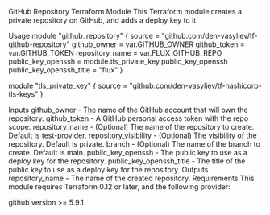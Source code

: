 GitHub Repository Terraform Module
This Terraform module creates a private repository on GitHub, and adds a deploy key to it.

Usage
module "github_repository" {
  source                   = "github.com/den-vasyliev/tf-github-repository"
  github_owner             = var.GITHUB_OWNER
  github_token             = var.GITHUB_TOKEN
  repository_name          = var.FLUX_GITHUB_REPO
  public_key_openssh       = module.tls_private_key.public_key_openssh
  public_key_openssh_title = "flux"
}

module "tls_private_key" {
  source = "github.com/den-vasyliev/tf-hashicorp-tls-keys"
}

Inputs
github_owner - The name of the GitHub account that will own the repository.
github_token - A GitHub personal access token with the repo scope.
repository_name - (Optional) The name of the repository to create. Default is test-provider.
repository_visibility - (Optional) The visibility of the repository. Default is private.
branch - (Optional) The name of the branch to create. Default is main.
public_key_openssh - The public key to use as a deploy key for the repository.
public_key_openssh_title - The title of the public key to use as a deploy key for the repository.
Outputs
repository_name - The name of the created repository.
Requirements
This module requires Terraform 0.12 or later, and the following provider:

github version >= 5.9.1